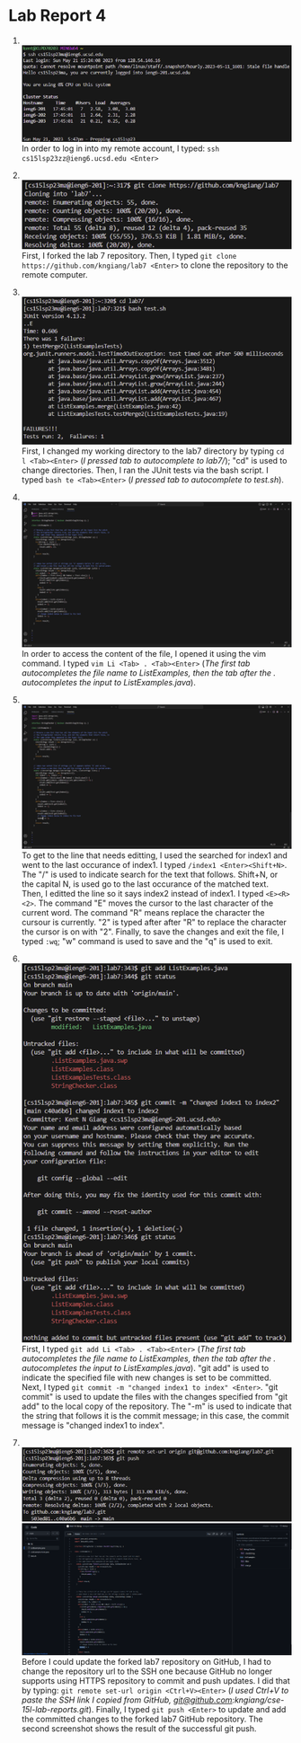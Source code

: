 # Lab Report 4
1. <br>![Image](ssh_login.png)</br>
In order to log in into my remote account, I typed: `ssh cs15lsp23zz@ieng6.ucsd.edu <Enter>`

2. <br>![Image](git_clone_lab7.png)</br>
First, I forked the lab 7 repository. Then, I typed `git clone https://github.com/kngiang/lab7 <Enter>` to clone the repository to the remote computer.

3. <br>![Image](tests_failed_lab7.png)</br>
First, I changed my working directory to the lab7 directory by typing `cd l <Tab><Enter>` (*I pressed tab to autocomplete to lab7/*); "cd" is used to change directories. Then, I ran the JUnit tests via the bash script. I typed `bash te <Tab><Enter>` (*I pressed tab to autocomplete to test.sh*).

4. <br>![Image](open_file_vim.png)</br>
In order to access the content of the file, I opened it using the vim command. I typed `vim Li <Tab> . <Tab><Enter>` (*The first tab autocompletes the file name to ListExamples, then the tab after the . autocompletes the input to ListExamples.java*).

5. <br>![Image](fixed_line.png)</br>
To get to the line that needs editting, I used the searched for index1 and went to the last occurance of index1. I typed `/index1 <Enter><Shift+N>`. The "/" is used to indicate search for the text that follows. Shift+N, or the capital N, is used go to the last occurance of the matched text. Then, I editted the line so it says index2 instead of index1. I typed `<E><R><2>`. The command "E" moves the cursor to the last character of the current word. The command "R" means replace the character the cursour is currently. "2" is typed after after "R" to replace the character the cursor is on with "2". Finally, to save the changes and exit the file, I typed `:wq`; "w" command is used to save and the "q" is used to exit.

6. <br>![Image](git_add_and_commit.png)</br>
First, I typed `git add Li <Tab> . <Tab><Enter>` (*The first tab autocompletes the file name to ListExamples, then the tab after the . autocompletes the input to ListExamples.java*). "git add" is used to indicate the specified file with new changes is set to be committed. Next, I typed `git commit -m "changed index1 to index" <Enter>`. "git commit" is used to update the files with the changes specified from "git add" to the local copy of the repository. The "-m" is used to indicate that the string that follows it is the commit message; in this case, the commit message is "changed index1 to index". 

7. <br>![Image](git_push.png)![Image](git_push_work.png)</br>
Before I could update the forked lab7 repository on GitHub, I had to change the repository url to the SSH one because GitHub no longer supports using HTTPS repository to commit and push updates. I did that by typing: `git remote set-url origin <Ctrl+V><Enter>` (*I used Ctrl+V to paste the SSH link I copied from GitHub, git@github.com:kngiang/cse-15l-lab-reports.git*). Finally, I typed `git push <Enter>` to update and add the committed changes to the forked lab7 GitHub repository. The second screenshot shows the result of the successful git push.
